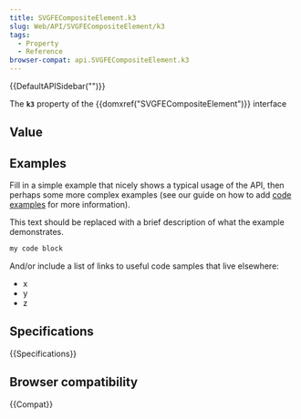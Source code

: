 ```yaml
---
title: SVGFECompositeElement.k3
slug: Web/API/SVGFECompositeElement/k3
tags:
  - Property
  - Reference
browser-compat: api.SVGFECompositeElement.k3
---
```

{{DefaultAPISidebar("")}}

The **`k3`** property of the {{domxref("SVGFECompositeElement")}} interface 

## Value



## Examples

Fill in a simple example that nicely shows a typical usage of the API, then perhaps some more complex examples (see our guide on how to add [code examples](/en-US/docs/MDN/Contribute/Structures/Code_examples) for more information).

This text should be replaced with a brief description of what the example demonstrates.

```js
my code block
```

And/or include a list of links to useful code samples that live elsewhere:

*   x
*   y
*   z

## Specifications

{{Specifications}}

## Browser compatibility

{{Compat}}


